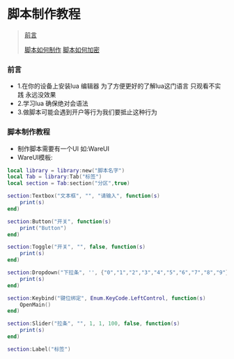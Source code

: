 # 脚本制作教程
> [前言](#前言)
>
> [脚本如何制作](#脚本制作教程)
> [脚本如何加密](#加密)


### 前言
* 1.在你的设备上安装lua 编辑器 为了方便更好的了解lua这门语言 只观看不实践 永远没效果
* 2.学习lua 确保绝对会语法
* 3.做脚本可能会遇到开户等行为我们要抵止这种行为

### 脚本制作教程
* 制作脚本需要有一个UI 如:WareUI
* WareUI模板:
```lua
local library = library:new("脚本名字")
local Tab = library:Tab("标签")
local section = Tab:section("分区",true)

section:Textbox("文本框", "", "请输入", function(s)
    print(s)
end)

section:Button("开关", function(s)
    print("Button")
end)

section:Toggle("开关", "", false, function(s)
    print(s)
end)

section:Dropdown("下拉条", '', {"0","1","2","3","4","5","6","7","8","9"}, function(s)
    print(s)
end)

section:Keybind("键位绑定", Enum.KeyCode.LeftControl, function(s)
    OpenMain()
end)

section:Slider("拉条", "", 1, 1, 100, false, function(s)
    print(s)
end)

section:Label("标签")
```
